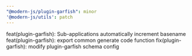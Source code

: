 ```yaml
---
"@modern-js/plugin-garfish": minor
'@modern-js/utils': patch
---
```


feat(plugin-garfish): Sub-applications automatically increment basename
feat(plugin-garfish): export common generate code function
fix(plugin-garfish): modify plugin-garfish schema config
